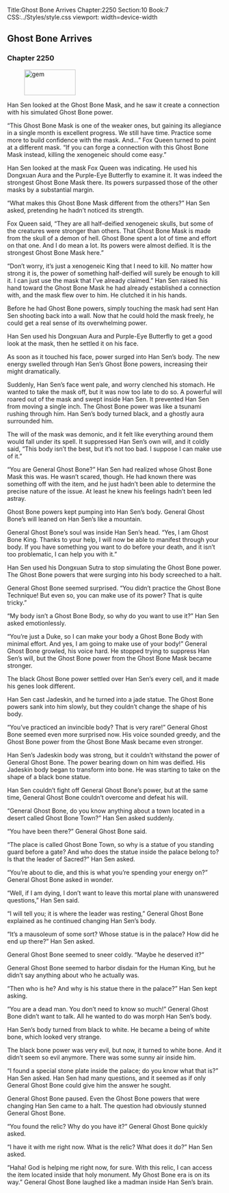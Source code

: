 Title:Ghost Bone Arrives 
Chapter:2250 
Section:10 
Book:7 
CSS:../Styles/style.css 
viewport: width=device-width
  
## Ghost Bone Arrives
### Chapter 2250
  
<figure>
	<img src="../Images/gem.gif" alt="gem" id="gem" width="120" height="60" />
</figure>
  

  
Han Sen looked at the Ghost Bone Mask, and he saw it create a connection with his simulated Ghost Bone power.

“This Ghost Bone Mask is one of the weaker ones, but gaining its allegiance in a single month is excellent progress. We still have time. Practice some more to build confidence with the mask. And…” Fox Queen turned to point at a different mask. “If you can forge a connection with this Ghost Bone Mask instead, killing the xenogeneic should come easy.”

Han Sen looked at the mask Fox Queen was indicating. He used his Dongxuan Aura and the Purple-Eye Butterfly to examine it. It was indeed the strongest Ghost Bone Mask there. Its powers surpassed those of the other masks by a substantial margin.

“What makes this Ghost Bone Mask different from the others?” Han Sen asked, pretending he hadn’t noticed its strength.

Fox Queen said, “They are all half-deified xenogeneic skulls, but some of the creatures were stronger than others. That Ghost Bone Mask is made from the skull of a demon of hell. Ghost Bone spent a lot of time and effort on that one. And I do mean a lot. Its powers were almost deified. It is the strongest Ghost Bone Mask here.”

“Don’t worry, it’s just a xenogeneic King that I need to kill. No matter how strong it is, the power of something half-deified will surely be enough to kill it. I can just use the mask that I’ve already claimed.” Han Sen raised his hand toward the Ghost Bone Mask he had already established a connection with, and the mask flew over to him. He clutched it in his hands.

Before he had Ghost Bone powers, simply touching the mask had sent Han Sen shooting back into a wall. Now that he could hold the mask freely, he could get a real sense of its overwhelming power.

Han Sen used his Dongxuan Aura and Purple-Eye Butterfly to get a good look at the mask, then he settled it on his face.

As soon as it touched his face, power surged into Han Sen’s body. The new energy swelled through Han Sen’s Ghost Bone powers, increasing their might dramatically.

Suddenly, Han Sen’s face went pale, and worry clenched his stomach. He wanted to take the mask off, but it was now too late to do so. A powerful will roared out of the mask and swept inside Han Sen. It prevented Han Sen from moving a single inch. The Ghost Bone power was like a tsunami rushing through him. Han Sen’s body turned black, and a ghostly aura surrounded him.

The will of the mask was demonic, and it felt like everything around them would fall under its spell. It suppressed Han Sen’s own will, and it coldly said, “This body isn’t the best, but it’s not too bad. I suppose I can make use of it.”

“You are General Ghost Bone?” Han Sen had realized whose Ghost Bone Mask this was. He wasn’t scared, though. He had known there was something off with the item, and he just hadn’t been able to determine the precise nature of the issue. At least he knew his feelings hadn’t been led astray.

Ghost Bone powers kept pumping into Han Sen’s body. General Ghost Bone’s will leaned on Han Sen’s like a mountain.

General Ghost Bone’s soul was inside Han Sen’s head. “Yes, I am Ghost Bone King. Thanks to your help, I will now be able to manifest through your body. If you have something you want to do before your death, and it isn’t too problematic, I can help you with it.”

Han Sen used his Dongxuan Sutra to stop simulating the Ghost Bone power. The Ghost Bone powers that were surging into his body screeched to a halt.

General Ghost Bone seemed surprised. “You didn’t practice the Ghost Bone Technique! But even so, you can make use of its power? That is quite tricky.”

“My body isn’t a Ghost Bone Body, so why do you want to use it?” Han Sen asked emotionlessly.

“You’re just a Duke, so I can make your body a Ghost Bone Body with minimal effort. And yes, I am going to make use of your body!” General Ghost Bone growled, his voice hard. He stopped trying to suppress Han Sen’s will, but the Ghost Bone power from the Ghost Bone Mask became stronger.

The black Ghost Bone power settled over Han Sen’s every cell, and it made his genes look different.

Han Sen cast Jadeskin, and he turned into a jade statue. The Ghost Bone powers sank into him slowly, but they couldn’t change the shape of his body.

“You’ve practiced an invincible body? That is very rare!” General Ghost Bone seemed even more surprised now. His voice sounded greedy, and the Ghost Bone power from the Ghost Bone Mask became even stronger.

Han Sen’s Jadeskin body was strong, but it couldn’t withstand the power of General Ghost Bone. The power bearing down on him was deified. His Jadeskin body began to transform into bone. He was starting to take on the shape of a black bone statue.

Han Sen couldn’t fight off General Ghost Bone’s power, but at the same time, General Ghost Bone couldn’t overcome and defeat his will.

“General Ghost Bone, do you know anything about a town located in a desert called Ghost Bone Town?” Han Sen asked suddenly.

“You have been there?” General Ghost Bone said.

“The place is called Ghost Bone Town, so why is a statue of you standing guard before a gate? And who does the statue inside the palace belong to? Is that the leader of Sacred?” Han Sen asked.

“You’re about to die, and this is what you’re spending your energy on?” General Ghost Bone asked in wonder.

“Well, if I am dying, I don’t want to leave this mortal plane with unanswered questions,” Han Sen said.

“I will tell you; it is where the leader was resting,” General Ghost Bone explained as he continued changing Han Sen’s body.

“It’s a mausoleum of some sort? Whose statue is in the palace? How did he end up there?” Han Sen asked.

General Ghost Bone seemed to sneer coldly. “Maybe he deserved it?”

General Ghost Bone seemed to harbor disdain for the Human King, but he didn’t say anything about who he actually was.

“Then who is he? And why is his statue there in the palace?” Han Sen kept asking.

“You are a dead man. You don’t need to know so much!” General Ghost Bone didn’t want to talk. All he wanted to do was morph Han Sen’s body.

Han Sen’s body turned from black to white. He became a being of white bone, which looked very strange.

The black bone power was very evil, but now, it turned to white bone. And it didn’t seem so evil anymore. There was some sunny air inside him.

“I found a special stone plate inside the palace; do you know what that is?” Han Sen asked. Han Sen had many questions, and it seemed as if only General Ghost Bone could give him the answer he sought.

General Ghost Bone paused. Even the Ghost Bone powers that were changing Han Sen came to a halt. The question had obviously stunned General Ghost Bone.

“You found the relic? Why do you have it?” General Ghost Bone quickly asked.

“I have it with me right now. What is the relic? What does it do?” Han Sen asked.

“Haha! God is helping me right now, for sure. With this relic, I can access the item located inside that holy monument. My Ghost Bone era is on its way.” General Ghost Bone laughed like a madman inside Han Sen’s brain.